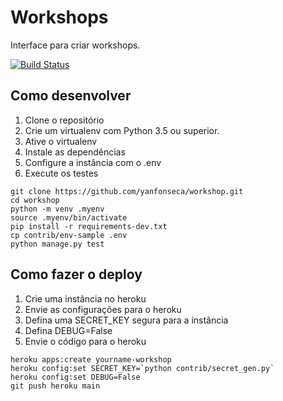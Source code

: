 # Workshops
Interface para criar workshops.

[![Build Status](https://travis-ci.org/yanfonseca/workshop.svg?branch=main)](https://travis-ci.org/yanfonseca/workshop)

## Como desenvolver
1. Clone o repositório
1. Crie um virtualenv com Python 3.5 ou superior.
1. Ative o virtualenv
1. Instale as dependências
1. Configure a instância com o .env
1. Execute os testes

```console
git clone https://github.com/yanfonseca/workshop.git
cd workshop
python -m venv .myenv
source .myenv/bin/activate
pip install -r requirements-dev.txt
cp contrib/env-sample .env
python manage.py test
```

## Como fazer o deploy
1. Crie uma instância no heroku
1. Envie as configurações para o heroku
1. Defina uma SECRET_KEY segura para a instância
1. Defina DEBUG=False
1. Envie o código para o heroku

```console
heroku apps:create yourname-workshop
heroku config:set SECRET_KEY=`python contrib/secret_gen.py`
heroku config:set DEBUG=False
git push heroku main
```

